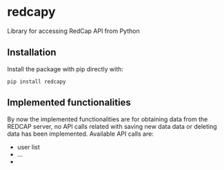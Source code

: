 # redcapy

Library for accessing RedCap API from Python

## Installation

Install the package with pip directly with:

```console
pip install redcapy
```

## Implemented functionalities

By now the implemented functionalities are for obtaining data from the REDCAP server, no API calls related with saving new data data or deleting data has been implemented. Available API calls are:
* user list
* ...
* 